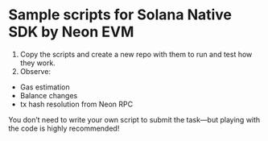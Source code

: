 # Sample scripts for Solana Native SDK by Neon EVM
 
1. Copy the scripts and create a new repo with them to run and test how they work.
2. Observe:
- Gas estimation
- Balance changes
- tx hash resolution from Neon RPC

You don’t need to write your own script to submit the task—but playing with the code is highly recommended!
